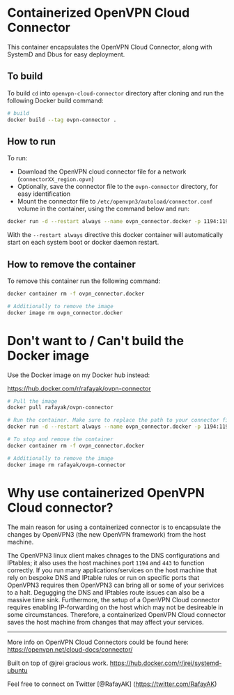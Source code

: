 # Containerized OpenVPN Cloud Connector
This container encapsulates the OpenVPN Cloud Connector, along with SystemD and Dbus for easy deployment.


## To build 

 To build `cd` into `openvpn-cloud-connector` directory after cloning and run the following Docker build command:

 ```bash
# build 
docker build --tag ovpn-connector .

 ```

## How to run


To run:
- Download the OpenVPN cloud connector file for a network (`connectorXX_region.opvn`) 
- Optionally, save the connector file to the `ovpn-connector` directory, for easy identification
- Mount the connector file to  `/etc/openvpn3/autoload/connector.conf` volume in the container, using the command below and run:

```bash
docker run -d --restart always --name ovpn_connector.docker -p 1194:1194/udp -p 443:443/tcp --privileged -v /<YOUR>/<PATH>/<TO>/connectorXX_region.opvn:/etc/openvpn3/autoload/connector.conf -v /sys/fs/cgroup:/sys/fs/cgroup:ro ovpn-connector

```

With the `--restart always` directive this docker container will automatically start on each system boot or docker daemon restart.

## How to remove the container

To remove this container run the following command:

```bash
docker container rm -f ovpn_connector.docker

# Additionally to remove the image
docker image rm ovpn_connector.docker

```


# Don't want to / Can't build the Docker image

Use the Docker image on my Docker hub instead:

https://hub.docker.com/r/rafayak/ovpn-connector

```bash
# Pull the image
docker pull rafayak/ovpn-connector

# Run the container. Make sure to replace the path to your connector file
docker run -d --restart always --name ovpn_connector.docker -p 1194:1194/udp -p 443:443/tcp --privileged -v /<YOUR>/<PATH>/<TO>/connectorXX_region.opvn:/etc/openvpn3/autoload/connector.conf -v /sys/fs/cgroup:/sys/fs/cgroup:ro rafayak/ovpn-connector

# To stop and remove the container
docker container rm -f ovpn_connector.docker

# Additionally to remove the image
docker image rm rafayak/ovpn-connector
```

# Why use containerized OpenVPN Cloud connector?

The main reason for using a containerized connector is to encapsulate the changes by OpenVPN3 (the new OpenVPN framework) from the host machine.

The OpenVPN3 linux client makes chnages to the DNS configurations and IPtables; it also uses the host machines port `1194` and `443` to function correctly. If you run many applications/services on the host machine that rely on bespoke DNS and IPtable rules or run on specific ports that OpenVPN3 requires then OpenVPN3 can bring all or some of your serivices to a halt. Degugging the DNS and IPtables route issues can also be a massive time sink. Furthermore, the setup of a OpenVPN Cloud connector requires enabling IP-forwarding on the host which may not be desireable in some circumstances. Therefore, a containerized OpenVPN Cloud connector saves the host machine from changes that may affect your services.


---

More info on OpenVPN Cloud Connectors could be found here: https://openvpn.net/cloud-docs/connector/

Built on top of @jrei gracious work. https://hub.docker.com/r/jrei/systemd-ubuntu

Feel free to connect on Twitter [@RafayAK] (https://twitter.com/RafayAK)
